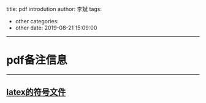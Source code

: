 title: pdf introdution
author: 李斌
tags:
  - other
categories:
  - other
date: 2019-08-21 15:09:00
---
# pdf备注信息
---
## [latex的符号文件](./pdf/latex.pdf)

